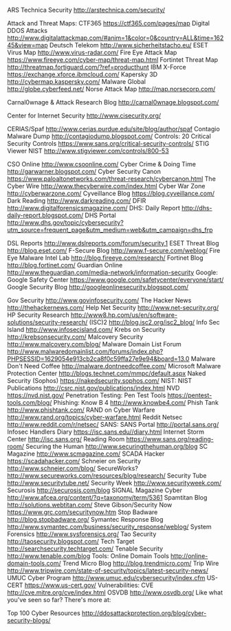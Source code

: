 ARS Technica Security http://arstechnica.com/security/

Attack and Threat Maps:
  CTF365 https://ctf365.com/pages/map
  Digital DDOS Attacks http://www.digitalattackmap.com/#anim=1&color=0&country=ALL&time=16245&view=map
  Deutsch Telekom http://www.sicherheitstacho.eu/
  ESET Virus Map http://www.virus-radar.com/
  Fire Eye Attack Map https://www.fireeye.com/cyber-map/threat-map.html
  Fortintet Threat Map http://threatmap.fortiguard.com/?ref=producthunt
  IBM X-Force https://exchange.xforce.ibmcloud.com/
  Kapersky 3D http://cybermap.kaspersky.com/
  Malware Global http://globe.cyberfeed.net/
  Norse Attack Map http://map.norsecorp.com/
  
Carnal0wnage & Attack Research Blog http://carnal0wnage.blogspot.com/

Center for Internet Security http://www.cisecurity.org/

CERIAS/Spaf http://www.cerias.purdue.edu/site/blog/author/spaf
Contagio Malware Dump http://contagiodump.blogspot.com/
Controls:
  20 Critical Security Controls https://www.sans.org/critical-security-controls/
  STIG Viewer NIST http://www.stigviewer.com/controls/800-53

CSO Online http://www.csoonline.com/
Cyber Crime & Doing Time http://garwarner.blogspot.com/
Cyber Security Canon https://www.paloaltonetworks.com/threat-research/cybercanon.html
The Cyber Wire http://www.thecyberwire.com/index.html
Cyber War Zone http://cyberwarzone.com/
Cyveillance Blog https://blog.cyveillance.com/
Dark Reading http://www.darkreading.com/
DFIR http://www.digitalforensicsmagazine.com/
DHS:
  Daily Report http://dhs-daily-report.blogspot.com/
  DHS Portal http://www.dhs.gov/topic/cybersecurity?utm_source=frequent_page&utm_medium=web&utm_campaign=dhs_frp

DSL Reports http://www.dslreports.com/forum/security,1
ESET Threat Blog http://blog.eset.com/
F-Secure Blog http://www.f-secure.com/weblog/
Fire Eye Malware Intel Lab http://blog.fireeye.com/research/
Fortinet Blog http://blog.fortinet.com/
Guardian Online http://www.theguardian.com/media-network/information-security
Google:
  Google Safety Center https://www.google.com/safetycenter/everyone/start/
  Google Security Blog http://googleonlinesecurity.blogspot.com/

Gov Security http://www.govinfosecurity.com/
The Hacker News http://thehackernews.com/
Help Net Security http://www.net-security.org/
HP Security Research http://www8.hp.com/us/en/software-solutions/security-research/
(ISC)2 http://blog.isc2.org/isc2_blog/
Info Sec Island http://www.infosecisland.com/
Krebs on Security http://krebsonsecurity.com/
Malcovery Security http://www.malcovery.com/blog/
Malware Domain List Forum http://www.malwaredomainlist.com/forums/index.php?PHPSESSID=1629054e913cb2ca8f0c59ffa27e9e94&board=13.0
Malware Don't Need Coffee http://malware.dontneedcoffee.com/
Microsoft Malware Protection Center http://blogs.technet.com/mmpc/default.aspx
Naked Security (Sophos) https://nakedsecurity.sophos.com/
NIST:
NIST Publications http://csrc.nist.gov/publications/index.html
NVD https://nvd.nist.gov/
Penetration Testing:
Pen Test Tools https://pentest-tools.com/blog/
Phishing:
Know B 4 http://www.knowbe4.com/
Phish Tank http://www.phishtank.com/
RAND on Cyber Warfare http://www.rand.org/topics/cyber-warfare.html
Reddit Netsec http://www.reddit.com/r/netsec/
SANS:
SANS Portal http://portal.sans.org/
Infosec Handlers Diary https://isc.sans.edu//diary.html
Internet Storm Center http://isc.sans.org/
Reading Room https://www.sans.org/reading-room/
Securing the Human http://www.securingthehuman.org/blog
SC Magazine http://www.scmagazine.com/
SCADA Hacker https://scadahacker.com/
Schneier on Security http://www.schneier.com/blog/
SecureWorks? http://www.secureworks.com/resources/blog/research/
Security Tube http://www.securitytube.net/
Security Week http://www.securityweek.com/
Securosis http://securosis.com/blog
SIGNAL Magazine Cyber http://www.afcea.org/content/?q=taxonomy/term/5361
Spamtitan Blog http://solutions.webtitan.com/
Steve Gibson/Security Now https://www.grc.com/securitynow.htm
Stop Badware http://blog.stopbadware.org/
Symantec Response Blog http://www.symantec.com/business/security_response/weblog/
System Forensics http://www.sysforensics.org/
Tao Security http://taosecurity.blogspot.com/
Tech Target http://searchsecurity.techtarget.com/
Tenable Security http://www.tenable.com/blog
Tools:
Online Domain Tools http://online-domain-tools.com/
Trend Micro Blog http://blog.trendmicro.com/
Trip Wire http://www.tripwire.com/state-of-security/topics/latest-security-news/
UMUC Cyber Program http://www.umuc.edu/cybersecurity/index.cfm
US-CERT https://www.us-cert.gov/
Vulnerabilities:
CVE http://cve.mitre.org/cve/index.html
OSVDB http://www.osvdb.org/
Like what you've seen so far? There's more at:

Top 100 Cyber Resources http://ddosattackprotection.org/blog/cyber-security-blogs/
